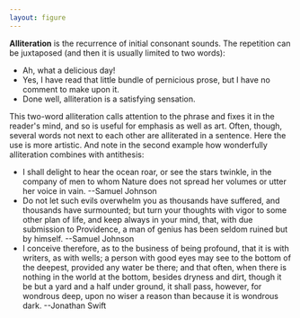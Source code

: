 ```yaml
---
layout: figure
---
```


**Alliteration** is the recurrence of initial consonant sounds. The repetition can be juxtaposed (and then it is usually limited to two words):

 - Ah, what a delicious day!
 - Yes, I have read that little bundle of pernicious prose, but I have no comment to make upon it.
 - Done well, alliteration is a satisfying sensation.
 
This two-word alliteration calls attention to the phrase and fixes it in the reader's mind, and so is useful for emphasis as well as art. Often, though, several words not next to each other are alliterated in a sentence. Here the use is more artistic. And note in the second example how wonderfully alliteration combines with antithesis:

 - I shall delight to hear the ocean roar, or see the stars twinkle, in the company of men to whom Nature does not spread her volumes or utter her voice in vain. --Samuel Johnson
 - Do not let such evils overwhelm you as thousands have suffered, and thousands have surmounted; but turn your thoughts with vigor to some other plan of life, and keep always in your mind, that, with due submission to Providence, a man of genius has been seldom ruined but by himself. --Samuel Johnson
 - I conceive therefore, as to the business of being profound, that it is with writers, as with wells; a person with good eyes may see to the bottom of the deepest, provided any water be there; and that often, when there is nothing in the world at the bottom, besides dryness and dirt, though it be but a yard and a half under ground, it shall pass, however, for wondrous deep, upon no wiser a reason than because it is wondrous dark. --Jonathan Swift